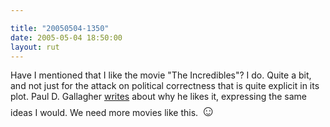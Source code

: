 ```yaml
---

title: "20050504-1350"
date: 2005-05-04 18:50:00
layout: rut
---
```


<p> Have I mentioned that I like the movie "The Incredibles"?
I do. Quite a bit, and not just for the attack on political
correctness that is quite explicit in its plot.  Paul D. Gallagher <a href="http://www.townhall.com/columnists/GuestColumns/Gallagher20050501.shtml">writes</a>
about why he likes it, expressing the same ideas I would.  We need
more movies like this. <font size="+2">&#x263a;</font></p>

